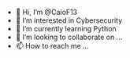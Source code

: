 - 👋 Hi, I’m @CaioF13
- 👀 I’m interested in Cybersecurity
- 🌱 I’m currently learning Python
- 💞️ I’m looking to collaborate on ...
- 📫 How to reach me ...

<!---
CaioF13/CaioF13 is a ✨ special ✨ repository because its `README.md` (this file) appears on your GitHub profile.
You can click the Preview link to take a look at your changes.
--->
